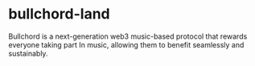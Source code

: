 # bullchord-land
Bullchord is a next-generation web3 music-based  protocol that rewards everyone taking part In music, allowing them to benefit seamlessly  and sustainably. 
